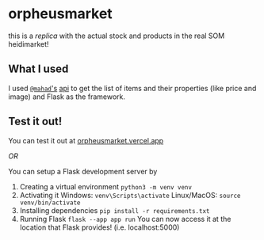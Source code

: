 # orpheusmarket
this is a _replica_ with the actual stock and products in the real SOM heidimarket!

## What I used
I used [`@mahad`'s](https://hackclub.slack.com/team/U059VC0UDEU) [api](https://summer.skyfall.dev/api/shop) to get the list of items and their properties (like price and image) and Flask as the framework.

## Test it out!
You can test it out at [orpheusmarket.vercel.app](https://orpheusmarket.vercel.app)

*OR*

You can setup a Flask development server by
1. Creating a virtual environment
`python3 -m venv venv`
2. Activating it
Windows: `venv\Scripts\activate`
Linux/MacOS: `source venv/bin/activate`
3. Installing dependencies
`pip install -r requirements.txt`
4. Running Flask
`flask --app app run`
You can now access it at the location that Flask provides! (i.e. localhost:5000)